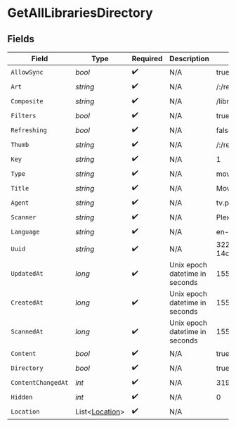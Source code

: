 # GetAllLibrariesDirectory


## Fields

| Field                                               | Type                                                | Required                                            | Description                                         | Example                                             |
| --------------------------------------------------- | --------------------------------------------------- | --------------------------------------------------- | --------------------------------------------------- | --------------------------------------------------- |
| `AllowSync`                                         | *bool*                                              | :heavy_check_mark:                                  | N/A                                                 | true                                                |
| `Art`                                               | *string*                                            | :heavy_check_mark:                                  | N/A                                                 | /:/resources/movie-fanart.jpg                       |
| `Composite`                                         | *string*                                            | :heavy_check_mark:                                  | N/A                                                 | /library/sections/1/composite/1705615584            |
| `Filters`                                           | *bool*                                              | :heavy_check_mark:                                  | N/A                                                 | true                                                |
| `Refreshing`                                        | *bool*                                              | :heavy_check_mark:                                  | N/A                                                 | false                                               |
| `Thumb`                                             | *string*                                            | :heavy_check_mark:                                  | N/A                                                 | /:/resources/movie.png                              |
| `Key`                                               | *string*                                            | :heavy_check_mark:                                  | N/A                                                 | 1                                                   |
| `Type`                                              | *string*                                            | :heavy_check_mark:                                  | N/A                                                 | movie                                               |
| `Title`                                             | *string*                                            | :heavy_check_mark:                                  | N/A                                                 | Movies                                              |
| `Agent`                                             | *string*                                            | :heavy_check_mark:                                  | N/A                                                 | tv.plex.agents.movie                                |
| `Scanner`                                           | *string*                                            | :heavy_check_mark:                                  | N/A                                                 | Plex Movie                                          |
| `Language`                                          | *string*                                            | :heavy_check_mark:                                  | N/A                                                 | en-US                                               |
| `Uuid`                                              | *string*                                            | :heavy_check_mark:                                  | N/A                                                 | 322a231a-b7f7-49f5-920f-14c61199cd30                |
| `UpdatedAt`                                         | *long*                                              | :heavy_check_mark:                                  | Unix epoch datetime in seconds                      | 1556281940                                          |
| `CreatedAt`                                         | *long*                                              | :heavy_check_mark:                                  | Unix epoch datetime in seconds                      | 1556281940                                          |
| `ScannedAt`                                         | *long*                                              | :heavy_check_mark:                                  | Unix epoch datetime in seconds                      | 1556281940                                          |
| `Content`                                           | *bool*                                              | :heavy_check_mark:                                  | N/A                                                 | true                                                |
| `Directory`                                         | *bool*                                              | :heavy_check_mark:                                  | N/A                                                 | true                                                |
| `ContentChangedAt`                                  | *int*                                               | :heavy_check_mark:                                  | N/A                                                 | 3192854                                             |
| `Hidden`                                            | *int*                                               | :heavy_check_mark:                                  | N/A                                                 | 0                                                   |
| `Location`                                          | List<[Location](../../Models/Requests/Location.md)> | :heavy_check_mark:                                  | N/A                                                 |                                                     |
